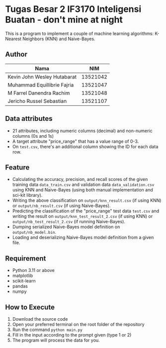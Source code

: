# Tugas Besar 2 IF3170 Inteligensi Buatan - don't mine at night
This is a program to implement a couple of machine learning algorithms: K-Nearest Neighbors (KNN) and Naive-Bayes.

## Author

| Nama                           |   NIM    |
| ------------------------------ | :------: |
| Kevin John Wesley Hutabarat    | 13521042 |
| Muhammad Equillibrie Fajria    | 13521047 |
| M Farrel Danendra Rachim       | 13521048 |
| Jericho Russel Sebastian       | 13521107 |

## Data attributes
- 21 attributes, including numeric columns (decimal) and non-numeric columns (0s and 1s)
- A target attribute "price_range" that has a value range of 0-3.
- On ```test.csv```, there's an additional column showing the ID for each data row.

## Feature
- Calculating the accuracy, precision, and recall scores of the given training data ```data_train.csv``` and validation data ```data_validation.csv``` using KNN and Naive-Bayes (using both manual implementation and sci-kit library).
- Writing the above classification on ```output/knn_result.csv``` (if using KNN) or ```output/nb_result.csv``` (if using Naive-Bayes).
- Predicting the classification of the "price_range" test data ```test.csv``` and writing the result on ```output/knn_test_result_2.csv``` (if using KNN) or ```output/nb_test_result_2.csv``` (if running Naive-Bayes).
- Dumping serialized Naive-Bayes model definition on ```output/nb_model.bin```.
- Loading and deserializing Naive-Bayes model definition from a given file.

## Requirement
- Python 3.11 or above
- matplotlib
- scikit-learn
- pandas
- numpy

## How to Execute
1. Download the source code
2. Open your preferred terminal on the root folder of the repository
3. Run the command ```python main.py``` 
4. Fill in the input according to the prompt given (type 1 or 2)
5. The program will process the data for you.
